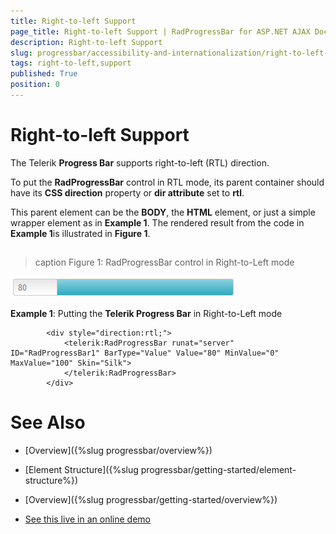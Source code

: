 ```yaml
---
title: Right-to-left Support
page_title: Right-to-left Support | RadProgressBar for ASP.NET AJAX Documentation
description: Right-to-left Support
slug: progressbar/accessibility-and-internationalization/right-to-left-support
tags: right-to-left,support
published: True
position: 0
---
```


# Right-to-left Support



The Telerik **Progress Bar** supports right-to-left (RTL) direction.

To put the **RadProgressBar** control in RTL mode, its parent container should have its **CSS direction**	property or **dir attribute** set to **rtl**.

This parent element can be the **BODY**, the **HTML** element,	or just a simple wrapper element as in **Example 1**. The rendered result from the code in **Example 1**is illustrated in **Figure 1**.

## 
>caption Figure 1: RadProgressBar control in Right-to-Left mode

![progress-bar-rtl-support](images/progress-bar-rtl-support.png)

**Example 1**: Putting the **Telerik Progress Bar** in Right-to-Left mode

````ASPNET
	    <div style="direction:rtl;">
			<telerik:RadProgressBar runat="server" ID="RadProgressBar1" BarType="Value" Value="80" MinValue="0" MaxValue="100" Skin="Silk">
			</telerik:RadProgressBar>
		</div>
````



# See Also

 * [Overview]({%slug progressbar/overview%})

 * [Element Structure]({%slug progressbar/getting-started/element-structure%})

 * [Overview]({%slug progressbar/getting-started/overview%})

 * [See this live in an online demo](http://demos.telerik.com/aspnet-ajax/progress-bar/examples/accessibility-and-internationalization/right-to-left/defaultcs.aspx)
